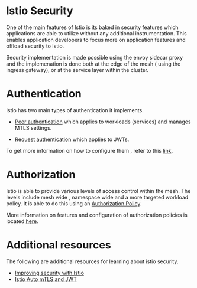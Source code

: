 # Istio Security 

One of the main features of Istio is its baked in security features which applications are able to utilize without any additional instrumentation. This enables application developers to focus more on application features and offload security to Istio.  

Security implementation is made possible using the envoy sidecar proxy and the implemenation is done both at the edge of the mesh ( using the ingress gateway), or at the service layer within the cluster. 

# Authentication 

Istio has two main types of authentication it implements. 
* [Peer authentication](https://istio.io/latest/docs/concepts/security/#peer-authentication) which applies to workloads (services)  and manages MTLS settings.
  

* [Request authentication](https://istio.io/latest/docs/concepts/security/#request-authentication) which applies to JWTs. 

To get more information on how to configure them , refer to this [link](https://istio.io/latest/docs/tasks/security/authentication/authn-policy/).

# Authorization 
 Istio is able to provide various levels of access control within the mesh. The levels include mesh wide , namespace wide and a more targeted workload policy. It is able to do this using an [Authorization Policy](https://istio.io/latest/docs/reference/config/security/authorization-policy/). 

 More information on features and configuration of authorization policies is located [here](https://istio.io/latest/docs/tasks/security/authorization/). 


# Additional resources

The following are additional resources for learning about istio security. 

* [Improving security with Istio](https://www.youtube.com/watch?v=E0h1rS2D86k)
* [Istio Auto mTLS and JWT](https://www.youtube.com/watch?v=7_O58efytvM&t=422s)
